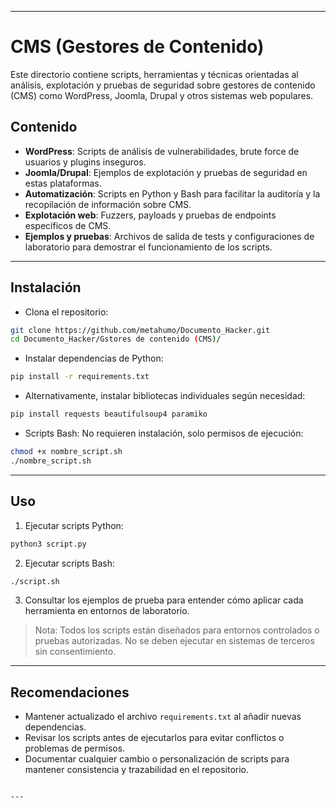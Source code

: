 
---

# CMS (Gestores de Contenido)

Este directorio contiene scripts, herramientas y técnicas orientadas al análisis, explotación y pruebas de seguridad sobre gestores de contenido (CMS) como WordPress, Joomla, Drupal y otros sistemas web populares.

## Contenido

- **WordPress**: Scripts de análisis de vulnerabilidades, brute force de usuarios y plugins inseguros.
- **Joomla/Drupal**: Ejemplos de explotación y pruebas de seguridad en estas plataformas.
- **Automatización**: Scripts en Python y Bash para facilitar la auditoría y la recopilación de información sobre CMS.
- **Explotación web**: Fuzzers, payloads y pruebas de endpoints específicos de CMS.
- **Ejemplos y pruebas**: Archivos de salida de tests y configuraciones de laboratorio para demostrar el funcionamiento de los scripts.

---

## Instalación

- Clona el repositorio:

```bash
git clone https://github.com/metahumo/Documento_Hacker.git
cd Documento_Hacker/Gstores de contenido (CMS)/
````

* Instalar dependencias de Python:

```bash
pip install -r requirements.txt
```

* Alternativamente, instalar bibliotecas individuales según necesidad:

```bash
pip install requests beautifulsoup4 paramiko
```

* Scripts Bash: No requieren instalación, solo permisos de ejecución:

```bash
chmod +x nombre_script.sh
./nombre_script.sh
```

---

## Uso

1. Ejecutar scripts Python:

```bash
python3 script.py
```

2. Ejecutar scripts Bash:

```bash
./script.sh
```

3. Consultar los ejemplos de prueba para entender cómo aplicar cada herramienta en entornos de laboratorio.

> Nota: Todos los scripts están diseñados para entornos controlados o pruebas autorizadas. No se deben ejecutar en sistemas de terceros sin consentimiento.

---

## Recomendaciones

* Mantener actualizado el archivo `requirements.txt` al añadir nuevas dependencias.
* Revisar los scripts antes de ejecutarlos para evitar conflictos o problemas de permisos.
* Documentar cualquier cambio o personalización de scripts para mantener consistencia y trazabilidad en el repositorio.

```

---
